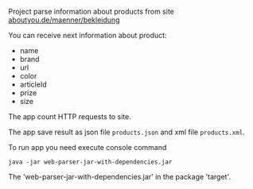 Project parse information about products from site [aboutyou.de/maenner/bekleidung](https://www.aboutyou.de/maenner/bekleidung)

You can receive next information about product:
- name
- brand
- url
- color
- articleId
- prize
- size

The app count HTTP requests to site.

The app save result as json file <code>products.json</code> and xml file <code>products.xml</code>.

To run app you need execute console command

<code>java -jar web-parser-jar-with-dependencies.jar</code>

The 'web-parser-jar-with-dependencies.jar' in the package 'target'.